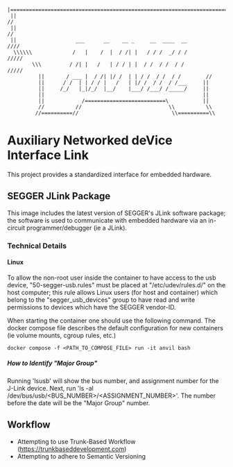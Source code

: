 ```
 |================================================================================/
 ||                                                                             //
 ||                                                                            //
 ||                   ___      __    __ _     __  ____  __                ////
  \\\\\\             /   |    /  |  / /| |   / / /  _/ / /            /////
        \\\         / /| |   /   | / / | |  / /  / /  / /         /////
          ||       / ___ |  / /| |/ /  | | / /  / /  / /        //
          ||      / /  | | / / |   /   | |/ /  / /  / /___     ||
          ||     /_/   |_|/_/  |__/    |___/ /___/ /_____/     ||
          ||                                                   ||
          ||            /==========================\           ||
          //          //                            \\          \\
         //==========//                              \\==========\\
```
# Auxiliary Networked deVice Interface Link
This project provides a standardized interface for embedded hardware.

## SEGGER JLink Package
This image includes the latest version of SEGGER's JLink software package;  the software is used to
communicate with embedded hardware via an in-circuit programmer/debugger (ie a JLink).
### Technical Details
#### Linux
To allow the non-root user inside the container to have access to the usb device, 
"50-segger-usb.rules" must be placed at "/etc/udev/rules.d/" on the host computer;  this rule
allows Linux users (for host and container) which belong to the "segger_usb_devices" group to have
read and write permissions to devices which have the SEGGER vendor-ID.

When starting the container one should use the following command.  The docker compose file
describes the default configuration for new containers (ie volume mounts, cgroup rules, etc.)  
```
docker compose -f <PATH_TO_COMPOSE_FILE> run -it anvil bash
```
##### How to Identify "Major Group"
Running 'lsusb' will show the bus number, and assignment number for the J-Link device.  Next, run
'ls -al /dev/bus/usb/<BUS_NUMBER>/<ASSIGNMENT_NUMBER>'.  The number before the date will be the 
"Major Group" number.

## Workflow
- Attempting to use Trunk-Based Workflow (https://trunkbaseddevelopment.com)
- Attempting to adhere to Semantic Versioning

